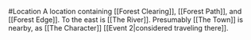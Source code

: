 #Location 
A location containing [[Forest Clearing]], [[Forest Path]], and [[Forest Edge]]. To the east is [[The River]]. Presumably [[The Town]] is nearby, as [[The Character]] [[Event 2|considered traveling there]].